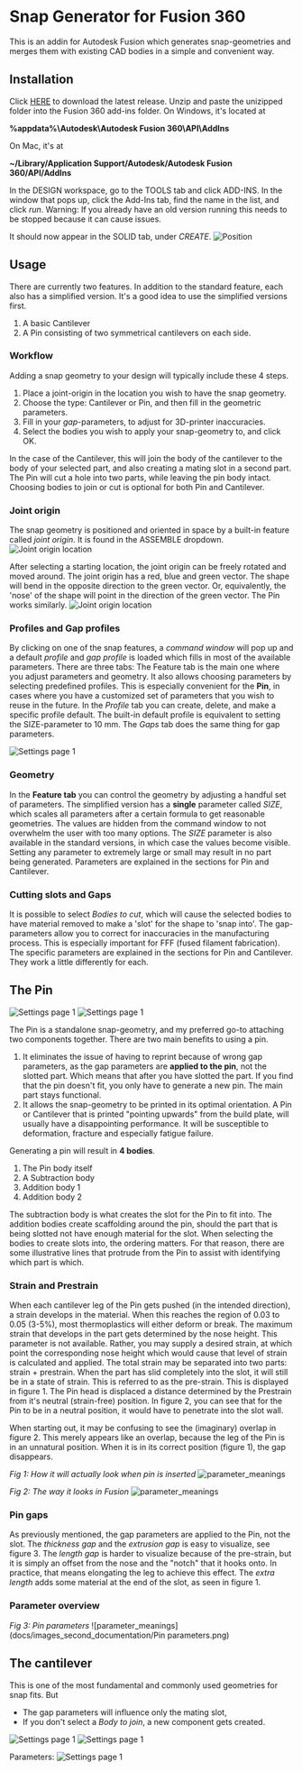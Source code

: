 Snap Generator for Fusion 360
============================

This is an addin for Autodesk Fusion which generates snap-geometries and merges them
with existing CAD bodies in a simple and convenient way.


Installation
----
Click [HERE](https://github.com/AlfMikael/snap-generator/releases/download/0.2.1/snap-generator-v0.2.1.zip)
to download the latest release.
Unzip and paste the unizipped folder into the Fusion 360 add-ins folder. 
On Windows, it's located at

__%appdata%\Autodesk\Autodesk Fusion 360\API\AddIns__

On Mac, it's at

__~/Library/Application Support/Autodesk/Autodesk Fusion 360/API/AddIns__

In the DESIGN workspace, go to the TOOLS tab and click
ADD-INS. In the window that pops up, click the Add-Ins tab, find the name
in the list, and click _run_. Warning: If you already have an old version running
this needs to be stopped because it can cause issues.

It should now appear in the SOLID tab, under _CREATE_.
![Position](docs/images_second_documentation/snap_generator_in_menu.png)

Usage
----
There are currently two features. In addition to the standard feature, each also has a simplified version.
It's a good idea to use the simplified versions first. 

1. A basic Cantilever
2. A Pin consisting of two symmetrical cantilevers on each side.

### Workflow
Adding a snap geometry to your design will typically include these 4 steps.
1. Place a joint-origin in the location you wish to have the snap geometry.
2. Choose the type: Cantilever or Pin, and then fill in the geometric parameters.
3. Fill in your *gap*-parameters, to adjust for 3D-printer inaccuracies.
4. Select the bodies you wish to apply your snap-geometry to, and click OK.

In the case of the Cantilever, this will join the body of the cantilever to the
body of your selected part, and also creating a mating slot in a second part.
The Pin will cut a hole into two parts, while leaving the pin body intact.
Choosing bodies to join or cut is optional for both Pin and Cantilever.

### Joint origin
The snap geometry is positioned and oriented in space by a built-in feature called _joint origin_.
It is found in the ASSEMBLE dropdown.
![Joint origin location](docs/images_original_documentation/joint_origin_position.png)

After selecting a starting location, the joint origin can be freely rotated and
moved around. The joint origin has a red, blue and green vector. The shape
will bend in the opposite direction to the green vector. Or, equivalently, the
'nose' of the shape will point in the direction of the green vector. The Pin works similarly.
![Joint origin location](docs/images_original_documentation/joint_origin_direction_illustration.png)


### Profiles and Gap profiles
By clicking on one of the snap features, a _command window_ will pop up and a 
default _profile_ and _gap profile_ is loaded which fills in most of the available parameters.
There are three tabs: The Feature tab is the main one
where you adjust parameters and geometry. It also allows choosing parameters by selecting
predefined profiles. This is especially convenient for the **Pin**, in cases where you have
a customized set of parameters that you wish to reuse in the future. In the *Profile* tab
you can create, delete, and make a specific profile default.
The built-in default profile is equivalent to setting the SIZE-parameter to 10 mm.
The *Gaps* tab does the same thing for gap parameters.

![Settings page 1](docs/images_second_documentation/cantilever_menu_partial.png)

### Geometry

In the __Feature tab__ you can control the geometry by adjusting a handful set of parameters.
The simplified version has a **single** parameter called *SIZE*, which scales
all parameters after a certain formula to get reasonable geometries. The
values are hidden from the command window to not overwhelm the user with too many options.
The *SIZE* parameter is also available in the standard versions, in which case
the values become visible. Setting any parameter to extremely large or small
may result in no part being generated. Parameters are explained in the sections for Pin and 
Cantilever.


### Cutting slots and Gaps
It is possible to select _Bodies to cut_, 
which will cause the selected bodies to have material removed to make a 'slot'
for the shape to 'snap into'. The gap-parameters allow you to correct for
inaccuracies in the manufacturing process. This is especially important for FFF 
(fused filament fabrication). The specific parameters are explained in the sections
for Pin and Cantilever. They work a little differently for each.

## The Pin
![Settings page 1](docs/images_original_documentation/the_pin_isometric_illustration2.png) 
![Settings page 1](docs/images_second_documentation/pin_menu.png) 

The Pin is a standalone snap-geometry, and my preferred go-to attaching two components together. There are two main benefits to using a pin.
1. It eliminates the issue of having to reprint because of wrong gap parameters, as the gap parameters are **applied to the pin**, not the slotted part. Which means that
after you have slotted the part. If you find that the pin doesn't fit, you only have to 
generate a new pin. The main part stays functional.
2. It allows the snap-geometry to be printed in its optimal orientation. A Pin or Cantilever
that is printed "pointing upwards" from the build plate, will usually have a disappointing performance.
It will be susceptible to deformation, fracture and especially fatigue failure. 

Generating a pin will result in **4 bodies**.
1. The Pin body itself
2. A Subtraction body
3. Addition body 1
4. Addition body 2

The subtraction body is what creates the slot for the Pin to fit into. The addition bodies create
scaffolding around the pin, should the part that is being slotted not have enough material for
the slot. When selecting the bodies to create slots into, the ordering matters. For that reason, there
are some illustrative lines that protrude from the Pin to assist with identifying which part is which.

 





### Strain and Prestrain
When each cantilever leg of the Pin gets pushed (in the intended direction), a strain develops
in the material. When this reaches the region of 0.03 to 0.05 (3-5%), most thermoplastics will either
deform or break. The maximum strain that develops in the part gets determined by the nose height.
This parameter is not available. Rather, you may supply a desired strain, at which point
the corresponding nose height which would cause that level of strain is calculated and applied.
The total strain may be separated into two parts: strain + prestrain. When the part has slid 
completely into the slot, it will still be in a state of strain. This is referred to as the 
pre-strain. This is displayed in figure 1. The Pin head is displaced a distance determined by
the Prestrain from it's neutral (strain-free) position. In figure 2, you can see that for the Pin
to be in a neutral position, it would have to penetrate into the slot wall.

When starting out, it may be confusing to see the (imaginary) overlap in figure 2. This merely appears like
an overlap, because the leg of the Pin is in an unnatural position. When it is in its correct position  (figure 1),
the gap disappears.



*Fig 1: How it will actually look when pin is inserted*
![parameter_meanings](docs/images_second_documentation/strain_illustration2.png)



*Fig 2: The way it looks in Fusion*
![parameter_meanings](docs/images_second_documentation/strain_illustration.png)


### Pin gaps
As previously mentioned, the gap parameters are applied to the Pin, not the slot. The *thickness gap*
and the *extrusion gap* is easy to visualize, see figure 3. The *length gap* is harder to visualize because
of the pre-strain, but it is simply an offset from the nose and the "notch" that it hooks onto.
In practice, that means elongating the leg to achieve this effect. The *extra length* adds some material
at the end of the slot, as seen in figure 1.


### Parameter overview

*Fig 3: Pin parameters*
![parameter_meanings](docs/images_second_documentation/Pin parameters.png)


## The cantilever
This is one of the most fundamental and commonly used geometries for snap fits. But 
* The gap parameters will influence only the mating slot,
* If you don't select a _Body to join_, a new component gets created.


![Settings page 1](docs/images_original_documentation/cantilever_isometric_illustration.png) ![Settings page 1](docs/images_original_documentation/cantilever_settings_1.png)  


Parameters:
![Settings page 1](docs/images_original_documentation/cantilever_drawing.png) 



